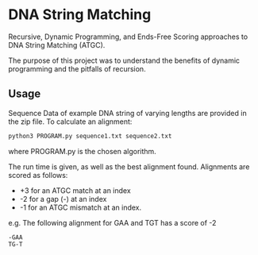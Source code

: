 # DNA String Matching

Recursive, Dynamic Programming, and Ends-Free Scoring approaches to DNA String Matching (ATGC).

The purpose of this project was to understand the benefits of dynamic programming and the pitfalls of recursion.

## Usage

Sequence Data of example DNA string of varying lengths are provided in the zip file. To calculate an alignment:

```bash
python3 PROGRAM.py sequence1.txt sequence2.txt
```

where PROGRAM.py is the chosen algorithm.

The run time is given, as well as the best alignment found. Alignments are scored as follows:
* +3 for an ATGC match at an index 
* -2 for a gap (-) at an index
* -1 for an ATGC mismatch at an index.

e.g. The following alignment for GAA and TGT has a score of -2
```
-GAA
TG-T
```

